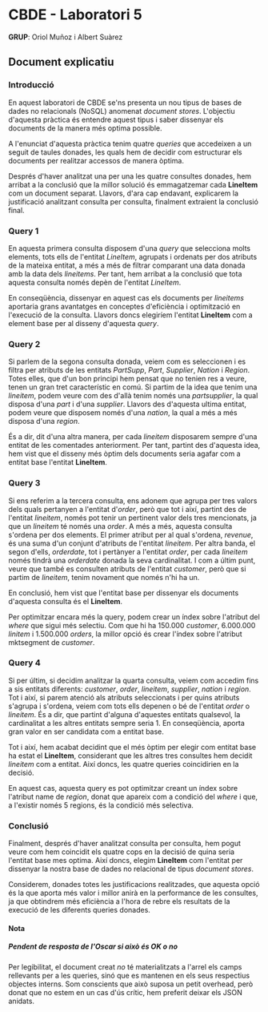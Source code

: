 # CBDE - Laboratori 5
**GRUP**: Oriol Muñoz i Albert Suàrez
## Document explicatiu

### Introducció

En aquest laboratori de CBDE se'ns presenta un nou tipus de bases de dades no relacionals (NoSQL) anomenat *document stores*.
L'objectiu d'aquesta pràctica és entendre aquest tipus i saber dissenyar els documents de la manera més optima possible.

A l'enunciat d'aquesta pràctica tenim quatre *queries* que accedeixen a un seguit de taules donades, les quals hem de decidir com estructurar els documents per realitzar accessos de manera òptima.

Després d'haver analitzat una per una les quatre consultes donades, hem arribat a la conclusió que la millor solució és emmagatzemar cada **LineItem** com un document separat.
Llavors, d'ara cap endavant, explicarem la justificació analitzant consulta per consulta, finalment extraient la conclusió final.



### Query 1

En aquesta primera consulta disposem d'una *query* que selecciona molts elements, tots ells de l'entitat *LineItem*, agrupats i ordenats per dos atributs de la mateixa entitat, a més a més de filtrar comparant una data donada amb la data dels *lineitems*.
Per tant, hem arribat a la conclusió que tota aquesta consulta només depèn de l'entitat *LineItem*.

En conseqüència, dissenyar en aquest cas els documents per *lineitems* aportaria grans avantatges en conceptes d'eficiència i optimització en l'execució de la consulta. Llavors doncs elegiríem l'entitat **LineItem** com a element base per al disseny d'aquesta *query*.

### Query 2

Si parlem de la segona consulta donada, veiem com es seleccionen i es filtra per atributs de les entitats *PartSupp*, *Part*, *Supplier*, *Nation* i *Region*.
Totes elles, que d'un bon principi hem pensat que no tenien res a veure, tenen un gran tret característic en comú.
Si partim de la idea que tenim una *lineitem*, podem veure com des d'allà tenim només una *partsupplier*, la qual disposa d'una *part* i d'una *supplier*. Llavors des d'aquesta ultima entitat, podem veure que disposem només d'una *nation*, la qual a més a més disposa d'una *region*.

És a dir, dit d'una altra manera, per cada *lineitem* disposarem sempre d'una entitat de les comentades anteriorment. Per tant, partint des d'aquesta idea, hem vist que el disseny més òptim dels documents seria agafar com a entitat base l'entitat **LineItem**.

### Query 3

Si ens referim a la tercera consulta, ens adonem que agrupa per tres valors dels quals pertanyen a l'entitat d'*order*, però que tot i així, partint des de l'entitat *lineitem*, només pot tenir un pertinent valor dels tres mencionats, ja que un *lineitem* té només una *order*.
A més a més, aquesta consulta s'ordena per dos elements. El primer atribut per al qual s'ordena, *revenue*, és una suma d'un conjunt d'atributs de l'entitat *lineitem*. Per altra banda, el segon d'ells, *orderdate*, tot i pertànyer a l'entitat *order*, per cada *lineitem* només tindrà una *orderdate* donada la seva cardinalitat.
I com a últim punt, veure que també es consulten atributs de l'entitat *customer*, però que si partim de *lineitem*, tenim novament que només n'hi ha un.

En conclusió, hem vist que l'entitat base per dissenyar els documents d'aquesta consulta és el **LineItem**.

Per optimitzar encara més la query, podem crear un índex sobre l'atribut del *where* que sigui més selectiu.
 Com que hi ha 150.000 *customer*, 6.000.000 *linitem* i 1.500.000 *orders*, la millor opció és crear l'índex sobre l'atribut mktsegment de *customer*.


### Query 4

Si per últim, si decidim analitzar la quarta consulta, veiem com accedim fins a sis entitats diferents: *customer*, *order*, *lineitem*, *supplier*, *nation* i *region*. Tot i així, si parem atenció als atributs seleccionats i per quins atributs s'agrupa i s'ordena, veiem com tots ells depenen o bé de l'entitat *order* o *lineitem*.
És a dir, que partint d'alguna d'aquestes entitats qualsevol, la cardinalitat a les altres entitats sempre seria 1. En conseqüència, aporta gran valor en ser candidata com a entitat base.

Tot i així, hem acabat decidint que el més òptim per elegir com entitat base ha estat el **LineItem**, considerant que les altres tres consultes hem decidit *lineitem* com a entitat. Així doncs, les quatre queries coincidirien en la decisió.

En aquest cas, aquesta query es pot optimitzar creant un índex sobre l'atribut name de *region*, donat que apareix com a condició del *where* i que, a l'existir només 5 regions, és la condició més selectiva. 

### Conclusió

Finalment, després d'haver analitzat consulta per consulta, hem pogut veure com hem coincidit els quatre cops en la decisió de quina seria l'entitat base mes optima. Així doncs, elegim **LineItem** com l'entitat per dissenyar la nostra base de dades no relacional de tipus *document stores*.

Considerem, donades totes les justificacions realitzades, que aquesta opció és la que aporta més valor i millor anirà en la performance de les consultes, ja que obtindrem més eficiència a l'hora de rebre els resultats de la execució de les diferents queries donades.

#### Nota
##### Pendent de resposta de l'Oscar si això és OK o no
Per legibilitat, el document creat _no_ té materialitzats a l'arrel els camps rellevants per a les queries, sinó que es mantenen en els seus respectius objectes interns.
Som conscients que això suposa un petit overhead, però donat que no estem en un cas d'ús crític, hem preferit deixar els JSON anidats.